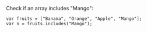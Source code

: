 Check if an array includes "Mango":
```
var fruits = ["Banana", "Orange", "Apple", "Mango"];
var n = fruits.includes("Mango");
```
